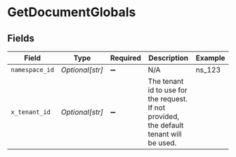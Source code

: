 # GetDocumentGlobals


## Fields

| Field                                                                                   | Type                                                                                    | Required                                                                                | Description                                                                             | Example                                                                                 |
| --------------------------------------------------------------------------------------- | --------------------------------------------------------------------------------------- | --------------------------------------------------------------------------------------- | --------------------------------------------------------------------------------------- | --------------------------------------------------------------------------------------- |
| `namespace_id`                                                                          | *Optional[str]*                                                                         | :heavy_minus_sign:                                                                      | N/A                                                                                     | ns_123                                                                                  |
| `x_tenant_id`                                                                           | *Optional[str]*                                                                         | :heavy_minus_sign:                                                                      | The tenant id to use for the request. If not provided, the default tenant will be used. |                                                                                         |